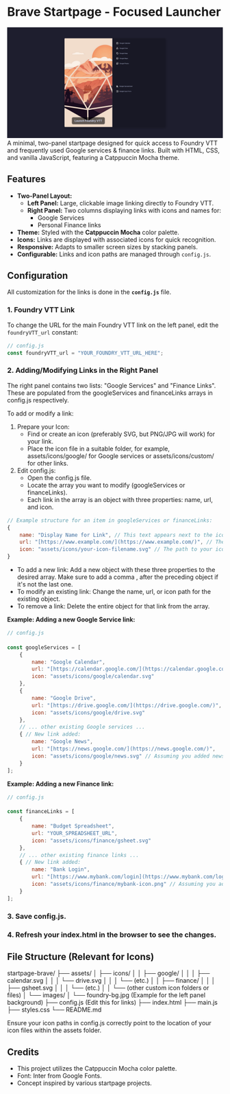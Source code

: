 # Brave Startpage - Focused Launcher

![Brave Startpage Screenshot](assets/images/brave-startpage-screenshot.png)
A minimal, two-panel startpage designed for quick access to Foundry VTT and frequently used Google services & finance links. Built with HTML, CSS, and vanilla JavaScript, featuring a Catppuccin Mocha theme.

## Features

* **Two-Panel Layout:**
    * **Left Panel:** Large, clickable image linking directly to Foundry VTT.
    * **Right Panel:** Two columns displaying links with icons and names for:
        * Google Services
        * Personal Finance links
* **Theme:** Styled with the **Catppuccin Mocha** color palette.
* **Icons:** Links are displayed with associated icons for quick recognition.
* **Responsive:** Adapts to smaller screen sizes by stacking panels.
* **Configurable:** Links and icon paths are managed through `config.js`.

## Configuration

All customization for the links is done in the **`config.js`** file.

### 1. Foundry VTT Link
To change the URL for the main Foundry VTT link on the left panel, edit the `foundryVTT_url` constant:

```javascript
// config.js
const foundryVTT_url = "YOUR_FOUNDRY_VTT_URL_HERE";
```

### 2. Adding/Modifying Links in the Right Panel
The right panel contains two lists: "Google Services" and "Finance Links". These are populated from the googleServices and financeLinks arrays in config.js respectively.

To add or modify a link:

  1. Prepare your Icon:
     - Find or create an icon (preferably SVG, but PNG/JPG will work) for your link.
     - Place the icon file in a suitable folder, for example, assets/icons/google/ for Google services or assets/icons/custom/ for other links.
  2. Edit config.js:
     - Open the config.js file.
     - Locate the array you want to modify (googleServices or financeLinks).
     - Each link in the array is an object with three properties: name, url, and icon.

```javascript
// Example structure for an item in googleServices or financeLinks:
{
    name: "Display Name for Link", // This text appears next to the icon
    url: "[https://www.example.com/](https://www.example.com/)", // The actual URL the link will point to
    icon: "assets/icons/your-icon-filename.svg" // The path to your icon file
}
```

  - To add a new link: Add a new object with these three properties to the desired array. Make sure to add a comma , after the preceding object if it's not the last one.
  - To modify an existing link: Change the name, url, or icon path for the existing object.
  - To remove a link: Delete the entire object for that link from the array.

**Example: Adding a new Google Service link:**
```javascript
// config.js

const googleServices = [
    {
        name: "Google Calendar",
        url: "[https://calendar.google.com/](https://calendar.google.com/)",
        icon: "assets/icons/google/calendar.svg"
    },
    {
        name: "Google Drive",
        url: "[https://drive.google.com/](https://drive.google.com/)",
        icon: "assets/icons/google/drive.svg"
    },
    // ... other existing Google services ...
    { // New link added:
        name: "Google News",
        url: "[https://news.google.com/](https://news.google.com/)",
        icon: "assets/icons/google/news.svg" // Assuming you added news.svg here
    }
];
```

**Example: Adding a new Finance link:**
```javascript
// config.js

const financeLinks = [
    {
        name: "Budget Spreadsheet",
        url: "YOUR_SPREADSHEET_URL",
        icon: "assets/icons/finance/gsheet.svg"
    },
    // ... other existing finance links ...
    { // New link added:
        name: "Bank Login",
        url: "[https://www.mybank.com/login](https://www.mybank.com/login)",
        icon: "assets/icons/finance/mybank-icon.png" // Assuming you added this icon
    }
];
```

  ### 3. Save config.js.
  ### 4. Refresh your index.html in the browser to see the changes.

## File Structure (Relevant for Icons)
startpage-brave/
├── assets/
│   ├── icons/
│   │   ├── google/
│   │   │   ├── calendar.svg
│   │   │   └── drive.svg
│   │   │   └── (etc.)
│   │   ├── finance/
│   │   │   ├── gsheet.svg
│   │   │   └── (etc.)
│   │   └── (other custom icon folders or files)
│   └── images/
│       └── foundry-bg.jpg  (Example for the left panel background)
├── config.js               (Edit this for links)
├── index.html
├── main.js
├── styles.css
└── README.md

Ensure your icon paths in config.js correctly point to the location of your icon files within the assets folder.

## Credits
- This project utilizes the Catppuccin Mocha color palette.
- Font: Inter from Google Fonts.
- Concept inspired by various startpage projects.
